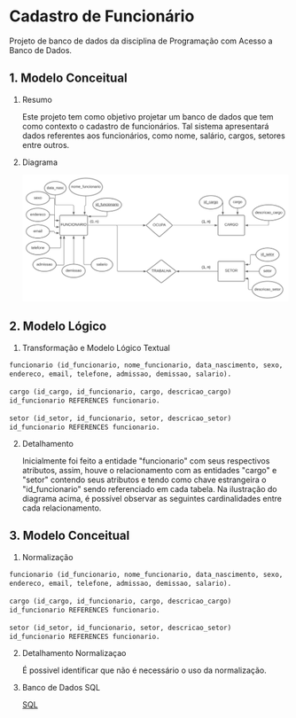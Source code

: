 # Cadastro de Funcionário

Projeto de banco de dados da disciplina de Programação com Acesso a Banco de Dados.

## 1. Modelo Conceitual
1. Resumo
   
   Este projeto tem como objetivo projetar um banco de dados que tem como contexto o cadastro de funcionários. Tal sistema apresentará dados referentes aos funcionários, como nome, salário, cargos, setores entre outros.

2. Diagrama
   
   ![Diagrama](/images/diagrama.svg)

## 2. Modelo Lógico

1. Transformação e Modelo Lógico Textual
```
funcionario (id_funcionario, nome_funcionario, data_nascimento, sexo, endereco, email, telefone, admissao, demissao, salario).

cargo (id_cargo, id_funcionario, cargo, descricao_cargo)
id_funcionario REFERENCES funcionario.

setor (id_setor, id_funcionario, setor, descricao_setor)
id_funcionario REFERENCES funcionario.
```

2. Detalhamento

   Inicialmente foi feito a entidade "funcionario" com seus respectivos atributos, assim, houve o relacionamento com as entidades "cargo" e "setor" contendo seus atributos e tendo como chave estrangeira o "id_funcionario" sendo referenciado em cada tabela. Na ilustração do diagrama acima, é possível observar as seguintes cardinalidades entre cada relacionamento.

## 3. Modelo Conceitual

1. Normalização
```
funcionario (id_funcionario, nome_funcionario, data_nascimento, sexo, endereco, email, telefone, admissao, demissao, salario).

cargo (id_cargo, id_funcionario, cargo, descricao_cargo)
id_funcionario REFERENCES funcionario.

setor (id_setor, id_funcionario, setor, descricao_setor)
id_funcionario REFERENCES funcionario.
```

2. Detalhamento Normalizaçao

   É possivel identificar que não é necessário o uso da normalização.

3. Banco de Dados SQL

   [SQL](/cadastro_funcionario.sql)